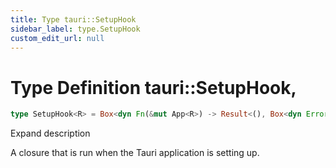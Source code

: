 ```yaml
---
title: Type tauri::SetupHook
sidebar_label: type.SetupHook
custom_edit_url: null
---
```


  # Type Definition tauri::SetupHook,

```rs
type SetupHook<R> = Box<dyn Fn(&mut App<R>) -> Result<(), Box<dyn Error + Send>> + Send>;
```

Expand description

A closure that is run when the Tauri application is setting up.
  